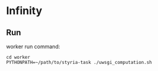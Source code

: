 # Infinity

## Run
worker run command:
```
cd worker
PYTHONPATH=~/path/to/styria-task ./uwsgi_computation.sh
```
